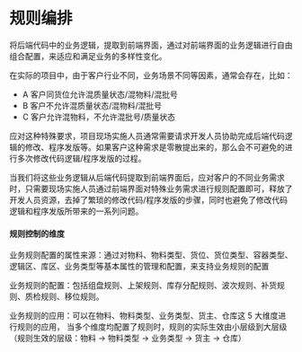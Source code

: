 # 规则编排

将后端代码中的业务逻辑，提取到前端界面，通过对前端界面的业务逻辑进行自由组合配置，来适应和满足业务的多样性变化。

在实际的项目中，由于客户行业不同，业务场景不同等因素，通常会存在，比如：

- A 客户同货位允许混质量状态/混物料/混批号
- B 客户不允许混质量状态/混物料/混批号
- C 客户允许混物料，不允许混批号/质量状态

应对这种特殊要求，项目现场实施人员通常需要请求开发人员协助完成后端代码逻辑的修改、程序发版等。如果客户这种需求是零散提出来的，那么会不可避免的进行多次修改代码逻辑/程序发版的过程。

当我们将这些业务逻辑从后端代码提取到前端界面后，应对客户的不同业务需求时，只需要现场实施人员通过前端界面对特殊业务需求进行规则配置即可，释放了开发人员资源，去掉了繁琐的修改代码/程序发版的步骤，同时也避免了修改代码逻辑和程序发版所带来的一系列问题。

#### 规则控制的维度

业务规则配置的属性来源：通过对物料、物料类型、货位、货位类型、容器类型、逻辑区、库区、业务类型等基本属性的管理和配置，来支持业务规则的配置

业务规则的配置：包括组盘规则、上架规则、库存分配规则、波次规则、补货规则、质检规则、移位规则。

业务规则的应用：可以在物料、物料类型、业务类型、货主、仓库这 5 大维度进行规则的应用，
当多个维度均配置了规则时，规则的实际生效由小层级到大层级（规则生效的层级：物料 → 物料类型 → 业务类型 → 货主 → 仓库）

